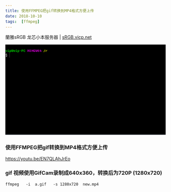 ```yaml
---
title: 使用FFMPEG把gif转换到MP4格式方便上传
date: 2018-10-10
tags:  [ffmpeg]
---
```


蘭雅sRGB 龙芯小本服务器 | [sRGB.vicp.net](http://sRGB.vicp.net)

![](/webp/gif2mp4.webp)


### 使用FFMPEG把gif转换到MP4格式方便上传

https://youtu.be/EN7QLAhJrEo

### gif 视频使用GifCam录制成640x360，转换后为720P (1280x720)
	ffmpeg   -i  a.gif   -s 1280x720  new.mp4

